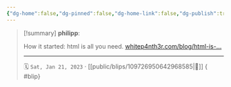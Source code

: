 ```yaml
---
{"dg-home":false,"dg-pinned":false,"dg-home-link":false,"dg-publish":true,"tags":["dgblip"],"disabled rules":["yaml-title","yaml-title-alias","file-name-heading"],"title":"philipp on mastodon @ 2023-01-21","created-date":"2023-01-21T11:26:34","id":109726950642968590,"updated-date":"2025-05-02T08:50:43","dg-path":"blips/109726950642968585.md","permalink":"/blips/109726950642968585/","dgPassFrontmatter":true}
---
```


> [!summary] **philipp**:
>
> How it started: html is all you need. [whitep4nth3r.com/blog/html-is-…](https://whitep4nth3r.com/blog/html-is-all-you-need-to-make-a-website/)
> - - -
>
> 🗓️ `Sat, Jan 21, 2023` · [[public/blips/109726950642968585\|🔗]]
{ #blip}

